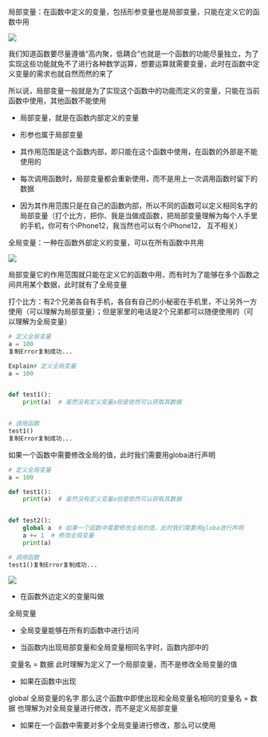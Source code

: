 局部变量：在函数中定义的变量，包括形参变量也是局部变量，只能在定义它的函数中用

![](D:/download/youdaonote-pull-master/data/Technology/Python/python重新学习/python3快速入门/images/WEBRESOURCEc552efe1b0136f98b0f75522dd74fe9fstickPicture.png)

我们知道函数要尽量遵循“高内聚，低耦合”也就是一个函数的功能尽量独立，为了实现这些功能就免不了进行各种数学运算，想要运算就需要变量，此时在函数中定义变量的需求也就自然而然的来了

所以说，局部变量一般就是为了实现这个函数中的功能而定义的变量，只能在当前函数中使用，其他函数不能使用

- 局部变量，就是在函数内部定义的变量

- 形参也属于局部变量

- 其作用范围是这个函数内部，即只能在这个函数中使用，在函数的外部是不能使用的

- 每次调用函数时，局部变量都会重新使用，而不是用上一次调用函数时留下的数据

- 因为其作用范围只是在自己的函数内部，所以不同的函数可以定义相同名字的局部变量（打个比方，把你、我是当做成函数，把局部变量理解为每个人手里的手机，你可有个iPhone12，我当然也可以有个iPhone12， 互不相关）

全局变量：一种在函数外部定义的变量，可以在所有函数中共用

![](D:/download/youdaonote-pull-master/data/Technology/Python/python重新学习/python3快速入门/images/WEBRESOURCE7451d917c4d63793f28a7251cda857d4stickPicture.png)

局部变量它的作用范围就只能在定义它的函数中用，而有时为了能够在多个函数之间共用某个数据，此时就有了全局变量

打个比方：有2个兄弟各自有手机，各自有自己的小秘密在手机里，不让另外一方使用（可以理解为局部变量）；但是家里的电话是2个兄弟都可以随便使用的（可以理解为全局变量）

```python
# 定义全局变量
a = 100
复制Error复制成功...
```

```python
Explain# 定义全局变量
a = 100


def test1():
    print(a)  # 虽然没有定义变量a但是依然可以获取其数据


# 调用函数
test1()
复制Error复制成功...
```

如果一个函数中需要修改全局的值，此时我们需要用globa进行声明

```python
# 定义全局变量
a = 100

def test1():
    print(a)  # 虽然没有定义变量a但是依然可以获取其数据


def test2():
    global a  # 如果一个函数中需要修改全局的值，此时我们需要用globa进行声明
    a += 1  # 修改全局变量
    print(a)

# 调用函数
test1()复制Error复制成功...
```

![](D:/download/youdaonote-pull-master/data/Technology/Python/python重新学习/python3快速入门/images/WEBRESOURCE0f08a16ba290c03a27e8407aa85acc6cstickPicture.png)

- 在函数外边定义的变量叫做

全局变量

- 全局变量能够在所有的函数中进行访问

- 当函数内出现局部变量和全局变量相同名字时，函数内部中的

 变量名 = 数据 此时理解为定义了一个局部变量，而不是修改全局变量的值

- 如果在函数中出现

global 全局变量的名字 那么这个函数中即使出现和全局变量名相同的变量名 = 数据 也理解为对全局变量进行修改，而不是定义局部变量

- 如果在一个函数中需要对多个全局变量进行修改，那么可以使用